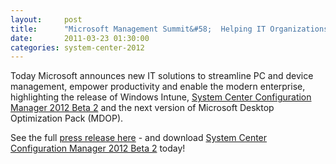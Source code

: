 ```yaml
---
layout:     post
title:      "Microsoft Management Summit&#58;  Helping IT Organizations Empower Employee Productivity"
date:       2011-03-23 01:30:00
categories: system-center-2012
---
```

Today Microsoft announces new IT solutions to streamline PC and device management, empower productivity and enable the modern enterprise, highlighting the release of Windows Intune, [System Center Configuration Manager 2012 Beta 2](http://technet.microsoft.com/en-us/evalcenter/ff657840.aspx) and the next version of Microsoft Desktop Optimization Pack (MDOP). 

See the full [press release here](http://www.microsoft.com/presspass/presskits/cloud/default.aspx) \- and download [System Center Configuration Manager 2012 Beta 2](http://technet.microsoft.com/en-us/evalcenter/ff657840.aspx) today!
